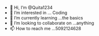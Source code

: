 - 👋 Hi, I’m @Quita1234
- 👀 I’m interested in ... Coding 
- 🌱 I’m currently learning ...the basics 
- 💞️ I’m looking to collaborate on ...anything 
- 📫 How to reach me ...5092124628
<!---
Quita1234/Quita1234 is a ✨ special ✨ repository because its `README.md` (this file) appears on your GitHub profile.
You can click the Preview link to take a look at your changes.
--->
